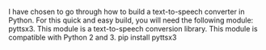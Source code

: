 I have chosen to go through how to build a text-to-speech converter in Python.
For this quick and easy build, you will need the following module: pyttsx3. This module is a text-to-speech conversion library. This module is compatible with Python 2 and 3.
pip install pyttsx3
